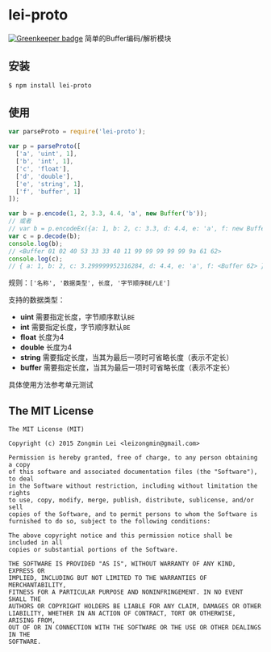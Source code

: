 # lei-proto

[![Greenkeeper badge](https://badges.greenkeeper.io/leizongmin/node-lei-proto.svg)](https://greenkeeper.io/)
简单的Buffer编码/解析模块

## 安装

```bash
$ npm install lei-proto
```


## 使用

```javascript
var parseProto = require('lei-proto');

var p = parseProto([
  ['a', 'uint', 1],
  ['b', 'int', 1],
  ['c', 'float'],
  ['d', 'double'],
  ['e', 'string', 1],
  ['f', 'buffer', 1]
]);

var b = p.encode(1, 2, 3.3, 4.4, 'a', new Buffer('b'));
// 或者
// var b = p.encodeEx({a: 1, b: 2, c: 3.3, d: 4.4, e: 'a', f: new Buffer('b')});
var c = p.decode(b);
console.log(b);
// <Buffer 01 02 40 53 33 33 40 11 99 99 99 99 99 9a 61 62>
console.log(c);
// { a: 1, b: 2, c: 3.299999952316284, d: 4.4, e: 'a', f: <Buffer 62> }
```

规则：`['名称', '数据类型', 长度, '字节顺序BE/LE']`

支持的数据类型：

+ **uint** 需要指定长度，字节顺序默认`BE`
+ **int** 需要指定长度，字节顺序默认`BE`
+ **float** 长度为4
+ **double** 长度为4
+ **string** 需要指定长度，当其为最后一项时可省略长度（表示不定长）
+ **buffer** 需要指定长度，当其为最后一项时可省略长度（表示不定长）

具体使用方法参考单元测试


## The MIT License

```
The MIT License (MIT)

Copyright (c) 2015 Zongmin Lei <leizongmin@gmail.com>

Permission is hereby granted, free of charge, to any person obtaining a copy
of this software and associated documentation files (the "Software"), to deal
in the Software without restriction, including without limitation the rights
to use, copy, modify, merge, publish, distribute, sublicense, and/or sell
copies of the Software, and to permit persons to whom the Software is
furnished to do so, subject to the following conditions:

The above copyright notice and this permission notice shall be included in all
copies or substantial portions of the Software.

THE SOFTWARE IS PROVIDED "AS IS", WITHOUT WARRANTY OF ANY KIND, EXPRESS OR
IMPLIED, INCLUDING BUT NOT LIMITED TO THE WARRANTIES OF MERCHANTABILITY,
FITNESS FOR A PARTICULAR PURPOSE AND NONINFRINGEMENT. IN NO EVENT SHALL THE
AUTHORS OR COPYRIGHT HOLDERS BE LIABLE FOR ANY CLAIM, DAMAGES OR OTHER
LIABILITY, WHETHER IN AN ACTION OF CONTRACT, TORT OR OTHERWISE, ARISING FROM,
OUT OF OR IN CONNECTION WITH THE SOFTWARE OR THE USE OR OTHER DEALINGS IN THE
SOFTWARE.
```

